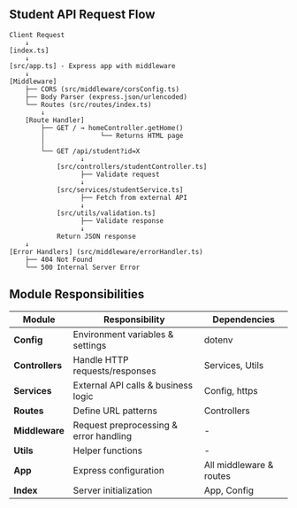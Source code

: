 ## Student API Request Flow

```
Client Request
    ↓
[index.ts]
    ↓
[src/app.ts] - Express app with middleware
    ↓
[Middleware]
    ├── CORS (src/middleware/corsConfig.ts)
    ├── Body Parser (express.json/urlencoded)
    └── Routes (src/routes/index.ts)
        ↓
    [Route Handler]
        ├── GET / → homeController.getHome()
        │              └── Returns HTML page
        │
        └── GET /api/student?id=X
                  ↓
            [src/controllers/studentController.ts]
                  ├── Validate request
                  ↓
            [src/services/studentService.ts]
                  ├── Fetch from external API
                  ↓
            [src/utils/validation.ts]
                  ├── Validate response
                  ↓
            Return JSON response
    ↓
[Error Handlers] (src/middleware/errorHandler.ts)
    ├── 404 Not Found
    └── 500 Internal Server Error
```

## Module Responsibilities

| Module          | Responsibility                         | Dependencies            |
| --------------- | -------------------------------------- | ----------------------- |
| **Config**      | Environment variables & settings       | dotenv                  |
| **Controllers** | Handle HTTP requests/responses         | Services, Utils         |
| **Services**    | External API calls & business logic    | Config, https           |
| **Routes**      | Define URL patterns                    | Controllers             |
| **Middleware**  | Request preprocessing & error handling | -                       |
| **Utils**       | Helper functions                       | -                       |
| **App**         | Express configuration                  | All middleware & routes |
| **Index**       | Server initialization                  | App, Config             |
